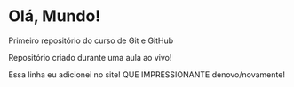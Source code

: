 # Olá, Mundo!
 Primeiro repositório do curso de Git e GitHub

 Repositório criado durante uma aula ao vivo!

Essa linha eu adicionei no site! QUE IMPRESSIONANTE denovo/novamente!
